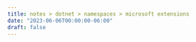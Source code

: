 ```yaml
---
title: notes > dotnet > namespaces > microsoft extensions
date: "2023-06-06T00:00:00-06:00"
draft: false
---
```

